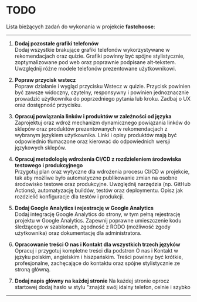 # TODO

Lista bieżących zadań do wykonania w projekcie **fastchoose**:

---

1. **Dodaj pozostałe grafiki telefonów**  
   Dodaj wszystkie brakujące grafiki telefonów wykorzystywane w rekomendacjach oraz quizie. Grafiki powinny być spójne stylistycznie, zoptymalizowane pod web oraz poprawnie podpisane alt-tekstem. Uwzględnij różne modele telefonów prezentowane użytkownikowi.

2. **Popraw przycisk wstecz**  
   Popraw działanie i wygląd przycisku Wstecz w quizie. Przycisk powinien być zawsze widoczny, czytelny, responsywny i powinien jednoznacznie prowadzić użytkownika do poprzedniego pytania lub kroku. Zadbaj o UX oraz dostępność przycisku.

3. **Opracuj powiązania linków i produktów w zależności od języka**  
   Zaprojektuj oraz wdroż mechanizm dynamicznego powiązania linków do sklepów oraz produktów prezentowanych w rekomendacjach z wybranym językiem użytkownika. Linki i opisy produktów mają być odpowiednio tłumaczone oraz kierować do odpowiednich wersji językowych sklepów.

4. **Opracuj metodologię wdrożenia CI/CD z rozdzieleniem środowiska testowego i produkcyjnego**  
   Przygotuj plan oraz wytyczne dla wdrożenia procesu CI/CD w projekcie, tak aby możliwe było automatyczne publikowanie zmian na osobne środowisko testowe oraz produkcyjne. Uwzględnij narzędzia (np. GitHub Actions), automatyzację buildów, testów oraz deploymentu. Opisz jak rozdzielić konfiguracje dla testów i produkcji.

5. **Dodaj Google Analytics i rejestrację w Google Analytics**  
   Dodaj integrację Google Analytics do strony, w tym pełną rejestrację projektu w Google Analytics. Zapewnij poprawne umieszczenie kodu śledzącego w szablonach, zgodność z RODO (możliwość zgody użytkownika) oraz dokumentację dla administratora.

6. **Opracowanie treści O nas i Kontakt dla wszystkich trzech języków**  
   Opracuj i przygotuj kompletne treści dla podstron O nas i Kontakt w języku polskim, angielskim i hiszpańskim. Treści powinny być krótkie, profesjonalne, zachęcające do kontaktu oraz spójne stylistycznie ze stroną główną.
   
7. **Dodaj napis główny na każdej stronie**
   Na każdej stronie oprocz startowej dodaj hasło w stylu "znajdź swój idalny telefon, celnie i szybko
   
---
